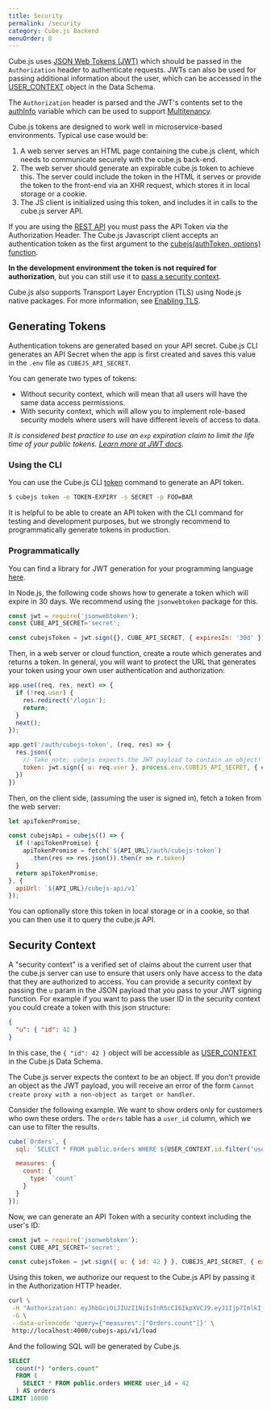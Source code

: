 ```yaml
---
title: Security
permalink: /security
category: Cube.js Backend
menuOrder: 8
---
```


Cube.js uses [JSON Web Tokens (JWT)](https://jwt.io/) which should be passed in the `Authorization` header to authenticate requests. JWTs can also be used for passing
additional information about the user, which can be accessed in the [USER_CONTEXT](cube#context-variables-user-context) object in the Data
Schema. 

The `Authorization` header is parsed and the JWT's contents set to the [authInfo](@cubejs-backend-server-core#authinfo) variable which can be used to support [Multitenancy](multitenancy-setup).

Cube.js tokens are designed to work well in microservice-based environments. Typical use case would be:

1. A web server serves an HTML page containing the cube.js client, which needs to communicate securely with the cube.js back-end.
2. The web server should generate an expirable cube.js token to achieve this. The server could include the token in the HTML it serves or provide the token to the front-end via an XHR request, which stores it in local storage or a cookie.
3. The JS client is initialized using this token, and includes it in calls to the cube.js server API.

If you are using the [REST API](rest-api) you must pass the API Token via the Authorization Header. The Cube.js Javascript client accepts an authentication token as the first argument to the [cubejs(authToken, options) function](@cubejs-client-core#cubejs).

**In the development environment the token is not required for authorization**, but
you can still use it to [pass a security context](security#security-context).

Cube.js also supports Transport Layer Encryption (TLS) using Node.js native packages. For more information, see [Enabling TLS](security#enabling-tls).

## Generating Tokens

Authentication tokens are generated based on your API secret. Cube.js CLI generates an API Secret when the app is first created and saves this value in the `.env` file as `CUBEJS_API_SECRET`.

You can generate two types of tokens:
- Without security context, which will mean that all users will have the same data access permissions.
- With security context, which will allow you to implement role-based security models where users will have different levels of access to data.

_It is considered best practice to use an `exp` expiration claim to limit the life time of your public tokens.
[Learn more at JWT docs](https://github.com/auth0/node-jsonwebtoken#token-expiration-exp-claim)._

### Using the CLI

You can use the Cube.js CLI [token](reference#token) command to generate an API token.

```bash
$ cubejs token -e TOKEN-EXPIRY -s SECRET -p FOO=BAR
```

It is helpful to be able to create an API token with the CLI command for testing and development purposes, but we strongly recommend to programmatically generate tokens in production.

### Programmatically

You can find a library for JWT generation for your programming language [here](https://jwt.io/#libraries-io).

In Node.js, the following code shows how to generate a token which will expire in 30 days. We recommend using the `jsonwebtoken` package for this.

```javascript
const jwt = require('jsonwebtoken');
const CUBE_API_SECRET='secret';

const cubejsToken = jwt.sign({}, CUBE_API_SECRET, { expiresIn: '30d' });
```

Then, in a web server or cloud function, create a route which generates and returns a token. In general, you will want to protect the URL that generates your token using your own user authentication and authorization:

```javascript
app.use((req, res, next) => {
  if (!req.user) {
    res.redirect('/login');
    return;
  }
  next();
});

app.get('/auth/cubejs-token', (req, res) => {
  res.json({
    // Take note: cubejs expects the JWT payload to contain an object!
    token: jwt.sign({ u: req.user }, process.env.CUBEJS_API_SECRET, { expiresIn: '1d' })
  })
})
```

Then, on the client side, (assuming the user is signed in), fetch a token from the web server:

```javascript
let apiTokenPromise;

const cubejsApi = cubejs(() => {
  if (!apiTokenPromise) {
    apiTokenPromise = fetch(`${API_URL}/auth/cubejs-token`)
      .then(res => res.json()).then(r => r.token)
  }
  return apiTokenPromise;
}, {
  apiUrl: `${API_URL}/cubejs-api/v1`
});
```

You can optionally store this token in local storage or in a cookie, so that you can then use it to query the cube.js API.

## Security Context

A "security context" is a verified set of claims about the current user that the cube.js server can use to ensure that users only have access to the data that they are authorized to access. You can provide a security context by passing the `u` param in the JSON payload that you pass to your JWT signing function.
For example if you want to pass the user ID in the security context you could create a token with this json structure:

```json
{
  "u": { "id": 42 }
}
```

In this case, the `{ "id": 42 }` object will be accessible as [USER_CONTEXT](cube#context-variables-user-context) in the Cube.js Data Schema.

The Cube.js server expects the context to be an object. If you don't provide an object as the JWT payload, you will receive an error of the form `Cannot create proxy with a non-object as target or handler`.

Consider the following example. We want to show orders only for customers who own these orders. The `orders` table has a `user_id` column, which we
can use to filter the results.

```javascript
cube(`Orders`, {
  sql: `SELECT * FROM public.orders WHERE ${USER_CONTEXT.id.filter('user_id')}`,

  measures: {
    count: {
      type: `count`
    }
  }
});
```

Now, we can generate an API Token with a security context including the user's ID:

```javascript
const jwt = require('jsonwebtoken');
const CUBE_API_SECRET='secret';

const cubejsToken = jwt.sign({ u: { id: 42 } }, CUBEJS_API_SECRET, { expiresIn: '30d' });
```

Using this token, we authorize our request to the Cube.js API by passing it in the Authorization HTTP header.

```bash
curl \
 -H "Authorization: eyJhbGciOiJIUzI1NiIsInR5cCI6IkpXVCJ9.eyJ1Ijp7ImlkIjo0Mn0sImlhdCI6MTU1NjAyNTM1MiwiZXhwIjoxNTU4NjE3MzUyfQ._8QBL6nip6SkIrFzZzGq2nSF8URhl5BSSSGZYp7IJZ4" \
 -G \
 --data-urlencode 'query={"measures":["Orders.count"]}' \
 http://localhost:4000/cubejs-api/v1/load
````

And the following SQL will be generated by Cube.js.

```sql
SELECT
  count(*) "orders.count"
  FROM (
    SELECT * FROM public.orders WHERE user_id = 42
  ) AS orders
LIMIT 10000
```
